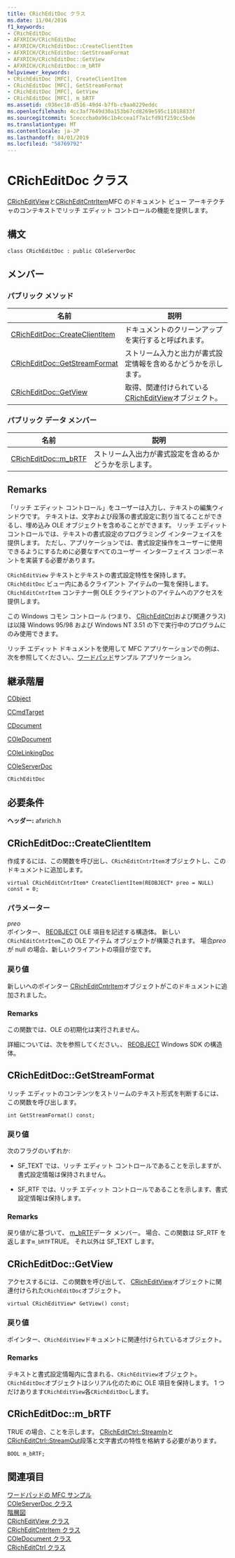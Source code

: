 ```yaml
---
title: CRichEditDoc クラス
ms.date: 11/04/2016
f1_keywords:
- CRichEditDoc
- AFXRICH/CRichEditDoc
- AFXRICH/CRichEditDoc::CreateClientItem
- AFXRICH/CRichEditDoc::GetStreamFormat
- AFXRICH/CRichEditDoc::GetView
- AFXRICH/CRichEditDoc::m_bRTF
helpviewer_keywords:
- CRichEditDoc [MFC], CreateClientItem
- CRichEditDoc [MFC], GetStreamFormat
- CRichEditDoc [MFC], GetView
- CRichEditDoc [MFC], m_bRTF
ms.assetid: c936ec18-d516-49d4-b7fb-c9aa0229eddc
ms.openlocfilehash: 4cc3af7649d30a153b67cd8269e595c11018833f
ms.sourcegitcommit: 5cecccba0a96c1b4ccea1f7a1cfd91f259cc5bde
ms.translationtype: MT
ms.contentlocale: ja-JP
ms.lasthandoff: 04/01/2019
ms.locfileid: "58769792"
---
```

# <a name="cricheditdoc-class"></a>CRichEditDoc クラス

[CRichEditView](../../mfc/reference/cricheditview-class.md)と[CRichEditCntrItem](../../mfc/reference/cricheditcntritem-class.md)MFC のドキュメント ビュー アーキテクチャのコンテキストでリッチ エディット コントロールの機能を提供します。

## <a name="syntax"></a>構文

```
class CRichEditDoc : public COleServerDoc
```

## <a name="members"></a>メンバー

### <a name="public-methods"></a>パブリック メソッド

|名前|説明|
|----------|-----------------|
|[CRichEditDoc::CreateClientItem](#createclientitem)|ドキュメントのクリーンアップを実行すると呼ばれます。|
|[CRichEditDoc::GetStreamFormat](#getstreamformat)|ストリーム入力と出力が書式設定情報を含めるかどうかを示します。|
|[CRichEditDoc::GetView](#getview)|取得、関連付けられている[CRichEditView](../../mfc/reference/cricheditview-class.md)オブジェクト。|

### <a name="public-data-members"></a>パブリック データ メンバー

|名前|説明|
|----------|-----------------|
|[CRichEditDoc::m_bRTF](#m_brtf)|ストリーム入出力が書式設定を含めるかどうかを示します。|

## <a name="remarks"></a>Remarks

「リッチ エディット コントロール」をユーザーは入力し、テキストの編集ウィンドウです。 テキストは、文字および段落の書式設定に割り当てることができるし、埋め込み OLE オブジェクトを含めることができます。 リッチ エディット コントロールでは、テキストの書式設定のプログラミング インターフェイスを提供します。 ただし、アプリケーションでは、書式設定操作をユーザーに使用できるようにするために必要なすべてのユーザー インターフェイス コンポーネントを実装する必要があります。

`CRichEditView` テキストとテキストの書式設定特性を保持します。 `CRichEditDoc` ビュー内にあるクライアント アイテムの一覧を保持します。 `CRichEditCntrItem` コンテナー側 OLE クライアントのアイテムへのアクセスを提供します。

この Windows コモン コントロール (つまり、 [CRichEditCtrl](../../mfc/reference/cricheditctrl-class.md)および関連クラス) は以降 Windows 95/98 および Windows NT 3.51 の下で実行中のプログラムにのみ使用できます。

リッチ エディット ドキュメントを使用して MFC アプリケーションでの例は、次を参照してください。、[ワードパッド](../../overview/visual-cpp-samples.md)サンプル アプリケーション。

## <a name="inheritance-hierarchy"></a>継承階層

[CObject](../../mfc/reference/cobject-class.md)

[CCmdTarget](../../mfc/reference/ccmdtarget-class.md)

[CDocument](../../mfc/reference/cdocument-class.md)

[COleDocument](../../mfc/reference/coledocument-class.md)

[COleLinkingDoc](../../mfc/reference/colelinkingdoc-class.md)

[COleServerDoc](../../mfc/reference/coleserverdoc-class.md)

`CRichEditDoc`

## <a name="requirements"></a>必要条件

**ヘッダー:** afxrich.h

##  <a name="createclientitem"></a>  CRichEditDoc::CreateClientItem

作成するには、この関数を呼び出し、`CRichEditCntrItem`オブジェクトし、このドキュメントに追加します。

```
virtual CRichEditCntrItem* CreateClientItem(REOBJECT* preo = NULL) const = 0;
```

### <a name="parameters"></a>パラメーター

*preo*<br/>
ポインター、 [REOBJECT](/windows/desktop/api/richole/ns-richole-_reobject) OLE 項目を記述する構造体。 新しい`CRichEditCntrItem`この OLE アイテム オブジェクトが構築されます。 場合*preo*が null の場合、新しいクライアントの項目が空です。

### <a name="return-value"></a>戻り値

新しいへのポインター [CRichEditCntrItem](../../mfc/reference/cricheditcntritem-class.md)オブジェクトがこのドキュメントに追加されました。

### <a name="remarks"></a>Remarks

この関数では、OLE の初期化は実行されません。

詳細については、次を参照してください。、 [REOBJECT](/windows/desktop/api/richole/ns-richole-_reobject) Windows SDK の構造体。

##  <a name="getstreamformat"></a>  CRichEditDoc::GetStreamFormat

リッチ エディットのコンテンツをストリームのテキスト形式を判断するには、この関数を呼び出します。

```
int GetStreamFormat() const;
```

### <a name="return-value"></a>戻り値

次のフラグのいずれか:

- SF_TEXT では、リッチ エディット コントロールであることを示しますが、書式設定情報は保持されません。

- SF_RTF では、リッチ エディット コントロールであることを示します、書式設定情報は保持します。

### <a name="remarks"></a>Remarks

戻り値がに基づいて、 [m_bRTF](#m_brtf)データ メンバー。 場合、この関数は SF_RTF を返します`m_bRTF`TRUE。 それ以外は SF_TEXT します。

##  <a name="getview"></a>  CRichEditDoc::GetView

アクセスするには、この関数を呼び出して、 [CRichEditView](../../mfc/reference/cricheditview-class.md)オブジェクトに関連付けられた`CRichEditDoc`オブジェクト。

```
virtual CRichEditView* GetView() const;
```

### <a name="return-value"></a>戻り値

ポインター、`CRichEditView`ドキュメントに関連付けられているオブジェクト。

### <a name="remarks"></a>Remarks

テキストと書式設定情報内に含まれる、`CRichEditView`オブジェクト。 `CRichEditDoc`オブジェクトはシリアル化のために OLE 項目を保持します。 1 つだけあります`CRichEditView`各`CRichEditDoc`します。

##  <a name="m_brtf"></a>  CRichEditDoc::m_bRTF

TRUE の場合、ことを示します。 [CRichEditCtrl::StreamIn](../../mfc/reference/cricheditctrl-class.md#streamin)と[CRichEditCtrl::StreamOut](../../mfc/reference/cricheditctrl-class.md#streamout)段落と文字書式の特性を格納する必要があります。

```
BOOL m_bRTF;
```

## <a name="see-also"></a>関連項目

[ワードパッドの MFC サンプル](../../overview/visual-cpp-samples.md)<br/>
[COleServerDoc クラス](../../mfc/reference/coleserverdoc-class.md)<br/>
[階層図](../../mfc/hierarchy-chart.md)<br/>
[CRichEditView クラス](../../mfc/reference/cricheditview-class.md)<br/>
[CRichEditCntrItem クラス](../../mfc/reference/cricheditcntritem-class.md)<br/>
[COleDocument クラス](../../mfc/reference/coledocument-class.md)<br/>
[CRichEditCtrl クラス](../../mfc/reference/cricheditctrl-class.md)
